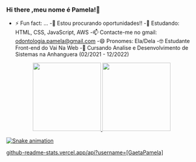 ### Hi there ,meu nome é Pamela!💜

- ⚡ Fun fact: ...
-🔭 Estou procurando oportunidades!!
-🌱 Estudando: HTML, CSS, JavaScript, AWS
-📫 Contacte-me no gmail: odontologia.pamela@gmail.com
-😄 Pronomes: Ela/Dela
-🤓 Estudante Front-end do Vai Na Web
-🥳 Cursando Analise e Desenvolvimento de Sistemas na Anhanguera (02/2021 - 12/2022)

<div align="center">
  <a href="https://github.com/GaetaPamela">
  <img height="180em" src="https://github-readme-stats.vercel.app/api?username=GaetaPamela&show_icons=true&theme=dracula&include_all_commits=true&count_private=true"/>
  <img height="180em" src="https://github-readme-stats.vercel.app/api/top-langs/?username=GaetaPamela&layout=compact&langs_count=7&theme=dracula"/>
</div>


  ![Snake animation](https://github.com/GaetaPamela/GaetaPamela/blob/output/github-contribution-grid-snake.svg)
  
github-readme-stats.vercel.app/api?username=[GaetaPamela]
  
  
